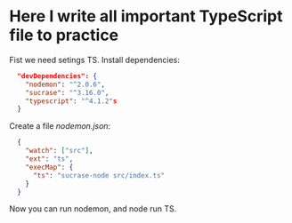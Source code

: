 # Here I write all important TypeScript file to practice

Fist we need setings TS. Install dependencies:

```json
  "devDependencies": {
    "nodemon": "^2.0.6",
    "sucrase": "^3.16.0",
    "typescript": "^4.1.2"s
  }
```

Create a file _nodemon.json_:

```json
  {
    "watch": ["src"],
    "ext": "ts",
    "execMap": {
      "ts": "sucrase-node src/index.ts"
    } 
  }
```

Now you can run nodemon, and node run TS.